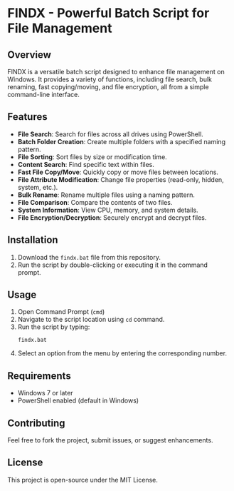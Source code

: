 # FINDX - Powerful Batch Script for File Management

## Overview
FINDX is a versatile batch script designed to enhance file management on Windows. It provides a variety of functions, including file search, bulk renaming, fast copying/moving, and file encryption, all from a simple command-line interface.

## Features
- **File Search**: Search for files across all drives using PowerShell.
- **Batch Folder Creation**: Create multiple folders with a specified naming pattern.
- **File Sorting**: Sort files by size or modification time.
- **Content Search**: Find specific text within files.
- **Fast File Copy/Move**: Quickly copy or move files between locations.
- **File Attribute Modification**: Change file properties (read-only, hidden, system, etc.).
- **Bulk Rename**: Rename multiple files using a naming pattern.
- **File Comparison**: Compare the contents of two files.
- **System Information**: View CPU, memory, and system details.
- **File Encryption/Decryption**: Securely encrypt and decrypt files.

## Installation
1. Download the `findx.bat` file from this repository.
2. Run the script by double-clicking or executing it in the command prompt.

## Usage
1. Open Command Prompt (`cmd`)
2. Navigate to the script location using `cd` command.
3. Run the script by typing:
   ```batch
   findx.bat
   ```
4. Select an option from the menu by entering the corresponding number.

## Requirements
- Windows 7 or later
- PowerShell enabled (default in Windows)

## Contributing
Feel free to fork the project, submit issues, or suggest enhancements.

## License
This project is open-source under the MIT License.

